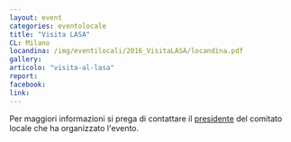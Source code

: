 ```yaml
---
layout: event
categories: eventolocale
title: "Visita LASA"
CL: Milano
locandina: /img/eventilocali/2016_VisitaLASA/locandina.pdf
gallery:
articolo: "visita-al-lasa"
report:
facebook: 
link:
---
```


Per maggiori informazioni si prega di contattare il [presidente](/comitatilocali/) del comitato locale che ha organizzato l'evento.
